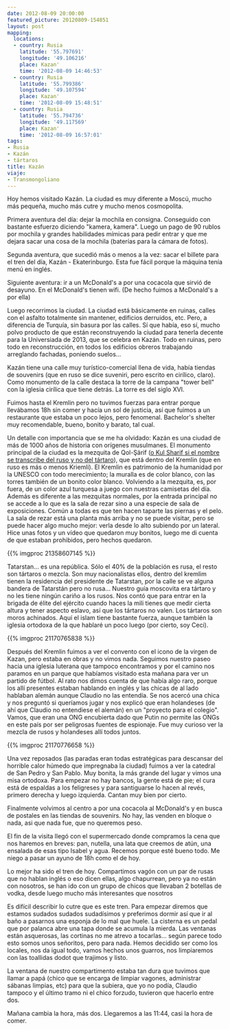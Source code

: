 ```yaml
---
date: 2012-08-09 20:00:00
featured_picture: 20120809-154851
layout: post
mapping:
  locations:
  - country: Rusia
    latitude: '55.797691'
    longitude: '49.106216'
    place: Kazan'
    time: '2012-08-09 14:46:53'
  - country: Rusia
    latitude: '55.799386'
    longitude: '49.107594'
    place: Kazan'
    time: '2012-08-09 15:48:51'
  - country: Rusia
    latitude: '55.794736'
    longitude: '49.117569'
    place: Kazan'
    time: '2012-08-09 16:57:01'
tags:
- Rusia
- Kazán
- tártaros
title: Kazán
viaje:
- Transmongoliano
---
```


Hoy hemos visitado Kazán. La ciudad es muy diferente a Moscú, mucho más pequeña, mucho más cutre y mucho menos cosmopolita.

Primera aventura del día: dejar la mochila en consigna. Conseguido con bastante esfuerzo diciendo "kamera, kamera". Luego un pago de 90 rublos por mochila y grandes habilidades mímicas para pedir entrar y que me dejara sacar una cosa de la mochila (baterías para la cámara de fotos).

Segunda aventura, que sucedió más o menos a la vez: sacar el billete para el tren del día, Kazán - Ekaterinburgo. Esta fue fácil porque la máquina tenía menú en inglés.

Siguiente aventura: ir a un McDonald's a por una cocacola que sirvió de desayuno. En el McDonald's tienen wifi. (De hecho fuimos a McDonald's a por ella)

Luego recorrimos la ciudad. La ciudad está básicamente en ruinas, calles con el asfalto totalmente sin mantener, edificios derruidos, etc. Pero, a diferencia de Turquía, sin basura por las calles. Sí que había, eso sí, mucho polvo producto de que están reconstruyendo la ciudad para tenerla decente para la Universiada de 2013, que se celebra en Kazán. Todo en ruinas, pero todo en reconstrucción, en todos los edificios obreros trabajando arreglando fachadas, poniendo suelos...

Kazán tiene una calle muy turístico-comercial llena de vida, había tiendas de souvenirs (que en ruso se dice suveniri, pero escrito en cirílico, claro). Como monumento de la calle destaca la torre de la campana "tower bell" con la iglesia cirílica que tiene detrás. La torre es del siglo XVI.

Fuimos hasta el Kremlin pero no tuvimos fuerzas para entrar porque llevábamos 18h sin comer y hacía un sol de justicia, así que fuimos a un restaurante que estaba un poco lejos, pero fenomenal. Bachelor's shelter muy recomendable, bueno, bonito y barato, tal cual.

Un detalle con importancia que se me ha olvidado: Kazán es una ciudad de más de 1000 años de historia con orígenes musulmanes. El monumento principal de la ciudad es la mezquita de Qol-Şärif (<a href="https://es.wikipedia.org/wiki/Mezquita_Qol-%C5%9E%C3%A4rif">o Kul Sharif si el nombre se transcribe del ruso y no del tártaro</a>), que está dentro del Kremlin (que en ruso es más o menos Kriemli). El Kremlin es patrimonio de la humanidad por la UNESCO con todo merecimiento; la muralla es de color blanco, con las torres también de un bonito color blanco. Volviendo a la mezquita, es, por fuera, de un color azul turquesa a juego con nuestras camisetas del día. Además es diferente a las mezquitas normales, por la entrada principal no se accede a lo que es la sala de rezar sino a una especie de sala de exposiciones. Común a todas es que ten hacen taparte las piernas y el pelo. La sala de rezar está una planta más arriba y no se puede visitar, pero se puede hacer algo mucho mejor: verla desde lo alto subiendo por un lateral. Hice unas fotos y un vídeo que quedaron muy bonitos, luego me di cuenta de que estaban prohibidos, pero hechos quedaron.

{{% imgproc 21358607145 %}}

Tatarstan... es una república. Sólo el 40% de la población es rusa, el resto son tártaros o mezcla. Son muy nacionalistas ellos, dentro del kremlim tienen la residencia del presidente de Tatarstan, por la calle se ve alguna bandera de Tatarstán pero no rusa... Nuestro guía moscovita era tártaro y no les tiene ningún cariño a los rusos. Nos contó que para entrar en la brigada de élite del ejército cuando haces la mili tienes que medir cierta altura y tener aspecto eslavo, así que los tártaros no valen. Los tártaros son moros achinados. Aquí el islam tiene bastante fuerza, aunque también la iglesia ortodoxa de la que hablaré un poco luego (por cierto, soy Ceci).

{{% imgproc 21170765838 %}}

Después del Kremlin fuimos a ver el convento con el icono de la virgen de Kazan, pero estaba en obras y no vimos nada. Seguimos nuestro paseo hacia una iglesia luterana que tampoco encontramos y por el camino nos paramos en un parque que habíamos visitado esta mañana para ver un partido de fútbol. Al rato nos dimos cuenta de que había algo raro, porque los allí presentes estaban hablando en inglés y las chicas de al lado hablaban alemán aunque Claudio no las entendía. Se nos acercó una chica y nos preguntó si queríamos jugar y nos explicó que eran holandeses (de ahí que Claudio no entendiese el alemán) en un "proyecto para el colegio". Vamos, que eran una ONG encubierta dado que Putin no permite las ONGs en este país por ser peligrosas fuentes de espionaje. Fue muy curioso ver la mezcla de rusos y holandeses allí todos juntos.

{{% imgproc 21170776658 %}}

Una vez reposados (las paradas eran todas estratégicas para descansar del horrible calor húmedo que impregnaba la ciudad) fuimos a ver la catedral de San Pedro y San Pablo. Muy bonita, la más grande del lugar y vimos una misa ortodoxa. Para empezar no hay bancos, la gente está de pie; el cura está de espaldas a los feligreses y para santiguarse lo hacen al revés, primero derecha y luego izquierda. Cantan muy bien por cierto.

Finalmente volvimos al centro a por una cocacola al McDonald's y en busca de postales en las tiendas de souvenirs. No hay, las venden en bloque o nada, asi que nada fue, que no queremos peso.

El fin de la visita llegó con el supermercado donde compramos la cena que nos haremos en breves: pan, nutella, una lata que creemos de atún, una ensalada de esas tipo Isabel y agua. Recemos porque esté bueno todo. Me niego a pasar un ayuno de 18h como el de hoy.

Lo mejor ha sido el tren de hoy. Compartimos vagón con un par de rusas que no hablan inglés o eso dicen ellas, algo chapurrean, pero ya no están con nosotros, se han ido con un grupo de chicos que llevaban 2 botellas de vodka, desde luego mucho más interesantes que nosotros

Es difícil describir lo cutre que es este tren. Para empezar diremos que estamos sudados sudados sudadísimos y preferimos dormir así que ir al baño a pasarnos una esponja de lo mal que huele. La cisterna es un pedal que por palanca abre una tapa donde se acumula la mierda. Las ventanas están asquerosas, las cortinas no me atrevo a tocarlas... según parece todo esto somos unos señoritos, pero para nada. Hemos decidido ser como los locales, nos da igual todo, vamos hechos unos guarros, nos limpiaremos con las toallidas dodot que trajimos y listo.

La ventana de nuestro compartimento estaba tan dura que tuvimos que llamar a papá (chico que se encarga de limpiar vagones, administrar sábanas limpias, etc) para que la subiera, que yo no podía, Claudio tampoco y el último tramo ni el chico forzudo, tuvieron que hacerlo entre dos.

Mañana cambia la hora, más dos. Llegaremos a las 11:44, casi la hora de comer.